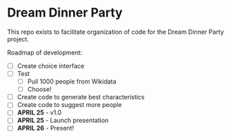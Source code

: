 # Dream Dinner Party
This repo exists to facilitate organization of code for the Dream Dinner Party project.

Roadmap of development:
- [ ] Create choice interface
- [ ] Test
    - [ ] Pull 1000 people from Wikidata
    - [ ] Choose!
- [ ] Create code to generate best characteristics
- [ ] Create code to suggest more people
- [ ] **APRIL 25** - v1.0
- [ ] **APRIL 25** - Launch presentation
- [ ] **APRIL 26** - Present!
